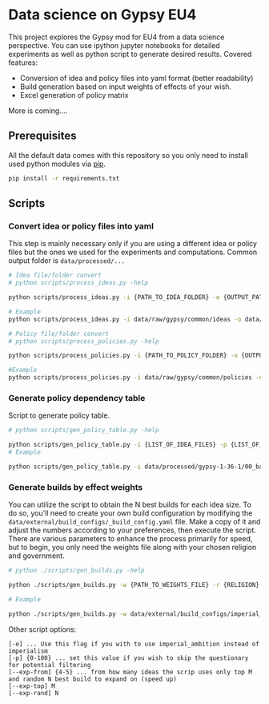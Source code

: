# Data science on Gypsy EU4 

This project explores the Gypsy mod for EU4 from a data science perspective. You can use ipython jupyter notebooks for detailed experiments as well as python script to generate desired results. Covered features:

- Conversion of idea and policy files into yaml format (better readability)
- Build generation based on input weights of effects of your wish.
- Excel generation of policy matrix

More is coming....

## Prerequisites

All the default data comes with this repository so you only need to install used python modules via [pip](https://pip.pypa.io/en/stable/).

```bash
pip install -r requirements.txt 
```

## Scripts

### Convert idea or policy files into yaml

This step is mainly necessary only if you are using a different idea or policy files but the ones we used for the experiments and computations. Common output folder is `data/processed/...`

```bash
# Idea file/folder convert
# python scripts/process_ideas.py -help

python scripts/process_ideas.py -i {PATH_TO_IDEA_FOLDER} -o {OUTPUT_PATH}

# Example
python scripts/process_ideas.py -i data/raw/gypsy/common/ideas -o data/processed/gypsy-1-36-1

# Policy file/folder convert
# python scripts/process_policies.py -help

python scripts/process_policies.py -i {PATH_TO_POLICY_FOLDER} -o {OUTPUT_PATH}

#Example
python scripts/process_policies.py -i data/raw/gypsy/common/policies -o data/processed/gypsy-1-36-1

```

### Generate policy dependency table

Script to generate policy table.

```bash
# python scripts/gen_policy_table.py -help

python scripts/gen_policy_table.py -i {LIST_OF_IDEA_FILES} -p {LIST_OF_POLICY_FILES}
# Example

python scripts/gen_policy_table.py -i data/processed/gypsy-1-36-1/00_basic_ideas.yaml data/processed/gypsy-1-36-1/00_flogi_ideas.yaml -p data/processed/gypsy-1-36-1/Idea_Variation_policies.yaml
```

### Generate builds by effect weights

You can utilize the script to obtain the N best builds for each idea size. To do so, you'll need to create your own build configuration by modifying the `data/external/build_configs/_build_config.yaml` file. Make a copy of it and adjust the numbers according to your preferences, then execute the script. There are various parameters to enhance the process primarily for speed, but to begin, you only need the weights file along with your chosen religion and government.

```bash
# python ./scripts/gen_builds.py -help

python ./scripts/gen_builds.py -w {PATH_TO_WEIGHTS_FILE} -r {RELIGION} -g {GOVERNMENT}

# Example 

python ./scripts/gen_builds.py -w data/external/build_configs/imperial_army.yaml -r protestant0 -g horde0
```

Other script options:

```
[-e] ... Use this flag if you with to use imperial_ambition instead of imperialism
[-p] {0-100} ... set this value if you wish to skip the questionary for potential filtering
[--exp-from] {4-5} ... from how many ideas the scrip uses only top M and random N best build to expand on (speed up)
[--exp-top] M
[--exp-rand] N
```